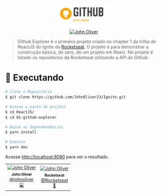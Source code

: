 <p align="center">
   <img src="https://raw.githubusercontent.com/JohnOliver23/Ignite/main/ReactJS/01-github-explorer/src/assets/img/logo.svg" alt="Ignite" width="180"/>
</p>

<p align="center">
   <a href="https://www.linkedin.com/in/john-oliver-944950aa/">
      <img alt="John Oliver" src="https://img.shields.io/badge/-John Oliver-FFA700?style=flat&logo=Linkedin&logoColor=white" />
   </a>
</p>

> Github Explorer é o primeiro projeto criado no chapter 1 da trilha de ReactJS do Ignite da [Rocketseat](https://github.com/Rocketseat). O projeto é para demonstrar a construção básica, do zero, de um projeto em React. No projeto é listado os repositórios da Rocketseat utilizando a API do Github. 

# :construction_worker: Executando

```bash
# Clone o Repositório
$ git clone https://github.com/JohnOliver23/Ignite.git
```

```bash
# Acesse a pasta do projeto
$ cd ReactJS/
$ cd 01-github-explorer
```

```bash
# Baixe as dependendências
$ yarn install
```

```bash
# Execute
$ yarn dev
```

Acesse <http://localhost:8080> para ver o resultado.


<table>
  <tr>
    <td align="center">
      <a href="http://github.com/JohnOliver23/">
        <img src="https://avatars.githubusercontent.com/u/25158632?s=400&u=c62bd4924fe6fb5f28cc50827dbafd560584eed7&v=4" width="100px;" alt="John Oliver"/>
        <br />
        <sub>
          <b>John Oliver</b>
        </sub>
       </a>
       <br />
       <a href="https://www.linkedin.com/in/john-oliver-944950aa/" title="Linkedin">@johnoliver</a>
       <br />
       <a href="https://github.com/JohnOliver23/fastfeet-api/commits?author=tavareshenrique" title="Code">💻</a>
    </td>
    <td align="center">
      <a href="http://github.com/JohnOliver23/">
        <img src="https://avatars0.githubusercontent.com/u/28929274?s=200&v=4" width="100px;" alt="John Oliver"/>
        <br />
        <sub>
          <b>Rocketseat</b>
        </sub>
       </a>
       <br />
       <a href="https://github.com/Rocketseat" title="Linkedin">@Rocketseat</a>
       <br />
       <a href="https://github.com/JohnOliver23/fastfeet-api/commits?author=johnoliver" title="Creators">🚀</a>
    </td>
  </tr>
</table>
